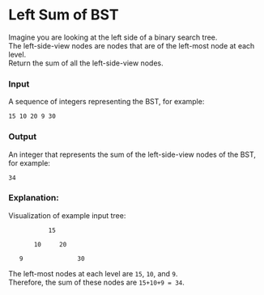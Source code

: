 # Left Sum of BST

Imagine you are looking at the left side of a binary search tree.  
The left-side-view nodes are nodes that are of the left-most node at each level.  
Return the sum of all the left-side-view nodes.

### Input
A sequence of integers representing the BST, for example:
``` 
15 10 20 9 30
```

### Output
An integer that represents the sum of the left-side-view nodes of the BST, for example:
``` 
34
```


### Explanation:
Visualization of example input tree:
``` 
           15 

       10     20

   9               30
```

The left-most nodes at each level are `15`, `10`, and `9`.  
Therefore, the sum of these nodes are `15+10+9 = 34`.